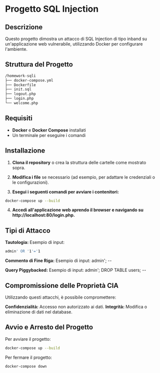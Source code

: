 # Progetto SQL Injection

## Descrizione

Questo progetto dimostra un attacco di SQL Injection di tipo inband su un'applicazione web vulnerabile, utilizzando Docker per configurare l'ambiente.

## Struttura del Progetto
```bash
/homework-sqli
├── docker-compose.yml
├── Dockerfile
├── init.sql
├── logout.php
├── login.php
└── welcome.php
```
## Requisiti

- **Docker** e **Docker Compose** installati
- Un terminale per eseguire i comandi

## Installazione

1. **Clona il repository** o crea la struttura delle cartelle come mostrato sopra.

2. **Modifica i file** se necessario (ad esempio, per adattare le credenziali o le configurazioni).

3. **Esegui i seguenti comandi per avviare i contenitori:**

 ```bash
docker-compose up --build
```

4. **Accedi all'applicazione web aprendo il browser e navigando su http://localhost:80/login.php.**

## Tipi di Attacco
**Tautologia:**
Esempio di input: 
```bash 
admin' OR '1'='1
```

**Commento di Fine Riga:**
Esempio di input: admin'; --

**Query Piggybacked:**
Esempio di input: admin'; DROP TABLE users; --

## Compromissione delle Proprietà CIA
Utilizzando questi attacchi, è possibile compromettere:

**Confidenzialità:** Accesso non autorizzato ai dati.
**Integrità:** Modifica o eliminazione di dati nel database.

## Avvio e Arresto del Progetto
Per avviare il progetto:
```bash
docker-compose up --build
```
Per fermare il progetto:

```bash
docker-compose down
```

